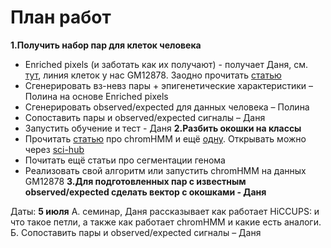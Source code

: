 # План работ
**1.Получить набор пар для клеток человека**
- Enriched pixels   (и заботать как их получают) - получает Даня, см. [тут](https://github.com/theaidenlab/juicer/wiki/HiCCUPS "тут"), линия клеток у нас GM12878. Заодно прочитать [статью]([https://www.ncbi.nlm.nih.gov/pmc/articles/PMC5635824/ "статью")
- Сгенерировать вз-невз пары + эпигенетические характеристики – Полина на основе Enriched pixels
- Сгенерировать observed/expeсted для данных человека – Полина
- Сопоставить пары и observed/expeсted сигналы – Даня
- Запустить обучение и тест - Даня
**2.Разбить окошки на классы**
- Прочитать  [статью]([https://www.nature.com/articles/nmeth.1906 "статью") про chromHMM и ещё [одну](https://www.nature.com/articles/nprot.2017.124 "одну"). Открывать можно через [sci-hub](htp://sci-hub.tw/ "sci-hub")
- Почитать ещё статьи про сегментации генома
- Реализовать свой алгоритм или запустить chromHMM на данных GM12878
**3.Для подготовленных пар с известным observed/expeсted сделать вектор с окошками - Даня**

Даты:
**5 июля**
А. семинар, Даня рассказывает как работает HiCCUPS: и что такое петли, а также как
работает chromHMM и какие есть аналоги.
Б. Сопоставить пары и observed/expeсted сигналы – Даня
